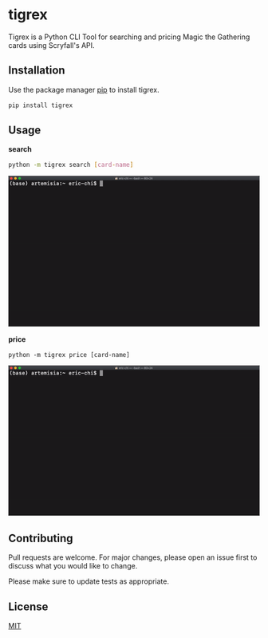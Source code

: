 # tigrex

Tigrex is a Python CLI Tool for searching and pricing Magic the Gathering cards using Scryfall's API.

## Installation

Use the package manager [pip](https://pip.pypa.io/en/stable/) to install tigrex.

```bash
pip install tigrex
```

## Usage

**search**
```bash
python -m tigrex search [card-name]
```
![tigrex search](demo/tigrex-search.gif)

**price**
```
python -m tigrex price [card-name]
```
![tigrex search](demo/tigrex-price.gif)

## Contributing
Pull requests are welcome. For major changes, please open an issue first to discuss what you would like to change.

Please make sure to update tests as appropriate.

## License
[MIT](https://choosealicense.com/licenses/mit/)